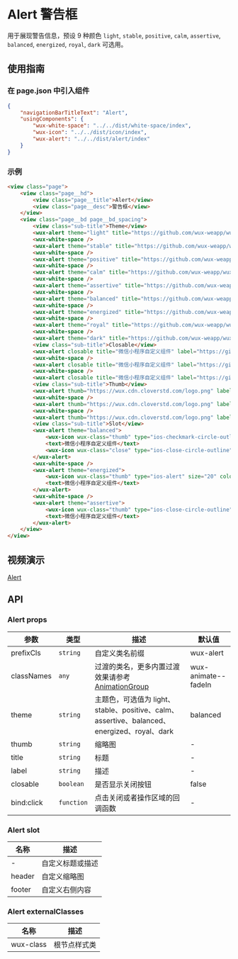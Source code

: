 # Alert 警告框

用于展现警告信息，预设 9 种颜色 `light`, `stable`, `positive`, `calm`, `assertive`, `balanced`, `energized`, `royal`, `dark` 可选用。

## 使用指南

### 在 page.json 中引入组件

```json
{
    "navigationBarTitleText": "Alert",
    "usingComponents": {
        "wux-white-space": "../../dist/white-space/index",
        "wux-icon": "../../dist/icon/index",
        "wux-alert": "../../dist/alert/index"
    }
}
```

### 示例

```html
<view class="page">
    <view class="page__hd">
        <view class="page__title">Alert</view>
        <view class="page__desc">警告框</view>
    </view>
    <view class="page__bd page__bd_spacing">
        <view class="sub-title">Theme</view>
        <wux-alert theme="light" title="https://github.com/wux-weapp/wux-weapp" />
        <wux-white-space />
        <wux-alert theme="stable" title="https://github.com/wux-weapp/wux-weapp" />
        <wux-white-space />
        <wux-alert theme="positive" title="https://github.com/wux-weapp/wux-weapp" />
        <wux-white-space />
        <wux-alert theme="calm" title="https://github.com/wux-weapp/wux-weapp" />
        <wux-white-space />
        <wux-alert theme="assertive" title="https://github.com/wux-weapp/wux-weapp" />
        <wux-white-space />
        <wux-alert theme="balanced" title="https://github.com/wux-weapp/wux-weapp" />
        <wux-white-space />
        <wux-alert theme="energized" title="https://github.com/wux-weapp/wux-weapp" />
        <wux-white-space />
        <wux-alert theme="royal" title="https://github.com/wux-weapp/wux-weapp" />
        <wux-white-space />
        <wux-alert theme="dark" title="https://github.com/wux-weapp/wux-weapp" />
        <view class="sub-title">Closable</view>
        <wux-alert closable title="微信小程序自定义组件" label="https://github.com/wux-weapp/wux-weapp" />
        <wux-white-space />
        <wux-alert closable title="微信小程序自定义组件" label="https://github.com/wux-weapp/wux-weapp" />
        <wux-white-space />
        <wux-alert closable title="微信小程序自定义组件" label="https://github.com/wux-weapp/wux-weapp" />
        <view class="sub-title">Thumb</view>
        <wux-alert thumb="https://wux.cdn.cloverstd.com/logo.png" label="https://github.com/wux-weapp/wux-weapp" />
        <wux-white-space />
        <wux-alert thumb="https://wux.cdn.cloverstd.com/logo.png" label="https://github.com/wux-weapp/wux-weapp" />
        <wux-white-space />
        <wux-alert thumb="https://wux.cdn.cloverstd.com/logo.png" label="https://github.com/wux-weapp/wux-weapp" />
        <view class="sub-title">Slot</view>
        <wux-alert theme="balanced">
            <wux-icon wux-class="thumb" type="ios-checkmark-circle-outline" size="20" color="#fff" slot="header" />
            <text>微信小程序自定义组件</text>
            <wux-icon wux-class="close" type="ios-close-circle-outline" size="20" color="#fff" slot="footer" />
        </wux-alert>
        <wux-white-space />
        <wux-alert theme="energized">
            <wux-icon wux-class="thumb" type="ios-alert" size="20" color="#fff" slot="header" />
            <text>微信小程序自定义组件</text>
        </wux-alert>
        <wux-white-space />
        <wux-alert theme="assertive">
            <wux-icon wux-class="thumb" type="ios-close-circle-outline" size="20" color="#fff" slot="header" />
            <text>微信小程序自定义组件</text>
        </wux-alert>
    </view>
</view>
```

## 视频演示

[Alert](./_media/alert.mp4 ':include :type=iframe width=375px height=667px')

## API

### Alert props

| 参数 | 类型 | 描述 | 默认值 |
| --- | --- | --- | --- |
| prefixCls | <code>string</code> | 自定义类名前缀 | wux-alert |
| classNames | <code>any</code> | 过渡的类名，更多内置过渡效果请参考 [AnimationGroup](animation-group.md) | wux-animate--fadeIn |
| theme | <code>string</code> | 主题色，可选值为 light、stable、positive、calm、assertive、balanced、energized、royal、dark | balanced |
| thumb | <code>string</code> | 缩略图 | - |
| title | <code>string</code> | 标题 | - |
| label | <code>string</code> | 描述 | - |
| closable | <code>boolean</code> | 是否显示关闭按钮 | false |
| bind:click | <code>function</code> | 点击关闭或者操作区域的回调函数 | - |

### Alert slot

| 名称 | 描述 |
| --- | --- |
| - | 自定义标题或描述 |
| header | 自定义缩略图 |
| footer | 自定义右侧内容 |

### Alert externalClasses

| 名称 | 描述 |
| --- | --- |
| wux-class | 根节点样式类 |